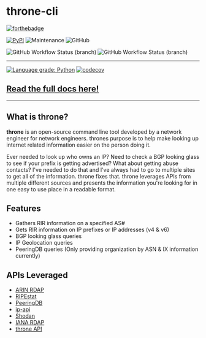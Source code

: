 # throne-cli

[![forthebadge](https://forthebadge.com/images/badges/made-with-python.svg)](https://forthebadge.com) 

[![PyPI](https://img.shields.io/pypi/v/throne?color=gold&label=throne)](https://www.throne.dev) ![Maintenance](https://img.shields.io/maintenance/yes/2021) ![GitHub](https://img.shields.io/github/license/throne/throne-cli)

![GitHub Workflow Status (branch)](https://img.shields.io/github/workflow/status/throne/throne-cli/Master%20Branch/master?label=Master%20Branch) ![GitHub Workflow Status (branch)](https://img.shields.io/github/workflow/status/throne/throne-cli/Development%20Branch/devel?label=Development%20Branch)

______

[![Language grade: Python](https://img.shields.io/lgtm/grade/python/g/throne/throne-cli.svg?logo=lgtm&logoWidth=18)](https://lgtm.com/projects/g/throne/throne-cli/context:python) [![codecov](https://codecov.io/gh/throne/throne-cli/branch/master/graph/badge.svg?token=V4VPD1SMET)](https://codecov.io/gh/throne/throne-cli)

## [Read the full docs here!](https://www.throne.dev/docs/introduction)

---

## What is throne?
**throne** is an open-source command line tool developed by a network engineer for network engineers. thrones purpose is to help make looking up
internet related information easier on the person doing it. 

Ever needed to look up who owns an IP? Need to check a BGP looking glass to see if your prefix is getting advertised? What about getting abuse contacts? 
I've needed to do that and I've always had to go to multiple sites to get all of the information. throne fixes that. throne leverages APIs from 
multiple different sources and presents the information you're looking for in one easy to use place in a readable format.

## Features

- Gathers RIR information on a specified AS#
- Gets RIR information on IP prefixes or IP addresses (v4 & v6)
- BGP looking glass queries
- IP Geolocation queries
- PeeringDB queries (Only providing organization by ASN & IX information currently)

## APIs Leveraged

- [ARIN RDAP](https://www.arin.net/resources/registry/whois/rdap/)
- [RIPEstat](https://stat.ripe.net/docs/data_api)
- [PeeringDB](https://www.peeringdb.com/apidocs/)
- [ip-api](https://ip-api.com/)
- [Shodan](https://developer.shodan.io/api/introduction)
- [IANA RDAP](https://www.iana.org/help/rdap-requirements)
- [throne API](https://www.throne.dev/docs/throne-api)